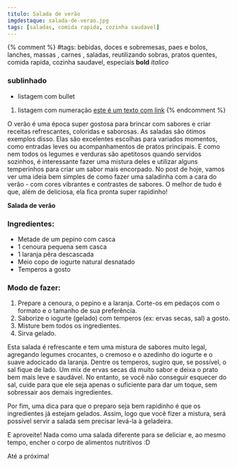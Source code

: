 ```yaml
---
titulo: Salada de verão
imgdestaque: salada-de-verao.jpg
tags: [saladas, comida rapida, cozinha saudavel]
---
```

{% comment %}
#tags: bebidas, doces e sobremesas, paes e bolos, lanches, massas , carnes , saladas, reutilizando sobras, pratos quentes, comida rapida, cozinha saudavel, especiais
**bold**
*italico*
### sublinhado
* listagem com bullet
1. listagem com numeração
[este é um texto com link](https://www.enderecodolink.com)
{% endcomment %}

O verão é uma época super gostosa para brincar com sabores e criar receitas refrescantes, coloridas e saborosas. As saladas são ótimos exemplos disso. Elas são excelentes escolhas para variados momentos, como entradas leves ou acompanhamentos de pratos principais. E como nem todos os legumes e verduras são apetitosos quando servidos sozinhos, é interessante fazer uma mistura deles e utilizar alguns temperinhos para criar um sabor mais encorpado. No post de hoje, vamos ver uma ideia bem simples de como fazer uma saladinha com a cara do verão - com cores vibrantes e contrastes de sabores. O melhor de tudo é que, além de deliciosa, ela fica pronta super rapidinho!

**Salada de verão**

### Ingredientes:

* Metade de um pepino com casca
* 1 cenoura pequena sem casca
* 1 laranja pêra descascada
* Meio copo de iogurte natural desnatado
* Temperos a gosto

### Modo de fazer:

1. Prepare a cenoura, o pepino e a laranja. Corte-os em pedaços com o formato e o tamanho de sua preferência.
2. Saborize o iogurte (gelado) com temperos (ex: ervas secas, sal) a gosto. 
3. Misture bem todos os ingredientes. 
4. Sirva gelado.

Esta salada é refrescante e tem uma mistura de sabores muito legal, agregando legumes crocantes, o cremoso e o azedinho do iogurte e o suave adocicado da laranja. Dentre os temperos, sugiro que, se possível, o sal fique de lado. Um mix de ervas secas dá muito sabor e deixa o prato bem mais leve e saudável. No entanto, se você não conseguir esquecer do sal, cuide para que ele seja apenas o suficiente para dar um toque, sem sobressair aos demais ingredientes.

Por fim, uma dica para que o preparo seja bem rapidinho é que os ingredientes já estejam gelados. Assim, logo que você fizer a mistura, será possível servir a salada sem precisar levá-la à geladeira. 

E aproveite! Nada como uma salada diferente para se deliciar e, ao mesmo tempo, encher o corpo de alimentos nutritivos :D

Até a próxima!